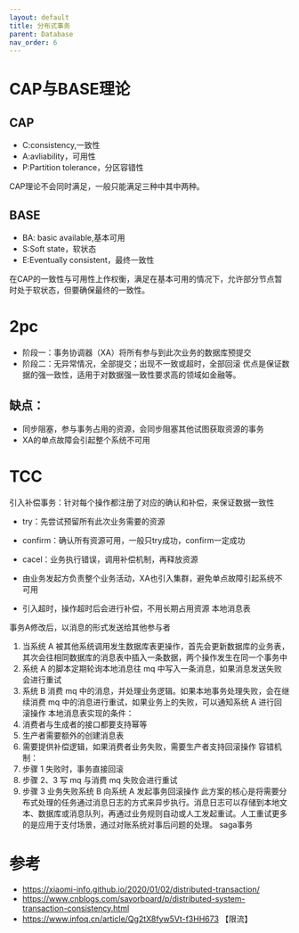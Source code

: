 ```yaml
---
layout: default
title: 分布式事务
parent: Database
nav_order: 6
---
```


# CAP与BASE理论

## CAP

- C:consistency,一致性
- A:avliability，可用性
- P:Partition tolerance，分区容错性

CAP理论不会同时满足，一般只能满足三种中其中两种。

## BASE

- BA: basic available,基本可用
- S:Soft state，软状态
- E:Eventually consistent，最终一致性
 
在CAP的一致性与可用性上作权衡，满足在基本可用的情况下，允许部分节点暂时处于软状态，但要确保最终的一致性。

# 2pc

- 阶段一：事务协调器（XA）将所有参与到此次业务的数据库预提交
- 阶段二：无异常情况，全部提交；出现不一致或超时，全部回滚
  优点是保证数据的强一致性，适用于对数据强一致性要求高的领域如金融等。

## 缺点：

- 同步阻塞，参与事务占用的资源，会同步阻塞其他试图获取资源的事务
- XA的单点故障会引起整个系统不可用

# TCC

引入补偿事务：针对每个操作都注册了对应的确认和补偿，来保证数据一致性
- try：先尝试预留所有此次业务需要的资源
- confirm：确认所有资源可用，一般只try成功，confirm一定成功
- cacel：业务执行错误，调用补偿机制，再释放资源

- 由业务发起方负责整个业务活动，XA也引入集群，避免单点故障引起系统不可用
- 引入超时，操作超时后会进行补偿，不用长期占用资源
  本地消息表

事务A修改后，以消息的形式发送给其他参与者

1. 当系统 A 被其他系统调用发生数据库表更操作，首先会更新数据库的业务表，其次会往相同数据库的消息表中插入一条数据，两个操作发生在同一个事务中
2. 系统 A 的脚本定期轮询本地消息往 mq 中写入一条消息，如果消息发送失败会进行重试
3. 系统 B 消费 mq 中的消息，并处理业务逻辑。如果本地事务处理失败，会在继续消费 mq 中的消息进行重试，如果业务上的失败，可以通知系统
   A 进行回滚操作
   本地消息表实现的条件：
1. 消费者与生成者的接口都要支持幂等
2. 生产者需要额外的创建消息表
3. 需要提供补偿逻辑，如果消费者业务失败，需要生产者支持回滚操作
   容错机制：
1. 步骤 1 失败时，事务直接回滚
2. 步骤 2、3 写 mq 与消费 mq 失败会进行重试
3. 步骤 3 业务失败系统 B 向系统 A 发起事务回滚操作
   此方案的核心是将需要分布式处理的任务通过消息日志的方式来异步执行。消息日志可以存储到本地文本、数据库或消息队列，再通过业务规则自动或人工发起重试。人工重试更多的是应用于支付场景，通过对账系统对事后问题的处理。
   saga事务

# 参考

- https://xiaomi-info.github.io/2020/01/02/distributed-transaction/
- https://www.cnblogs.com/savorboard/p/distributed-system-transaction-consistency.html
- https://www.infoq.cn/article/Qg2tX8fyw5Vt-f3HH673  【限流】
